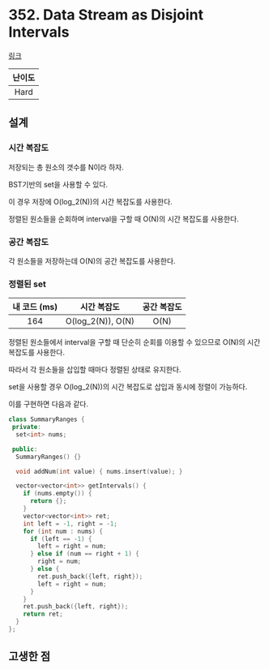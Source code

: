 # 352. Data Stream as Disjoint Intervals

[링크](https://leetcode.com/problems/data-stream-as-disjoint-intervals/description/)

| 난이도 |
| :----: |
|  Hard  |

## 설계

### 시간 복잡도

저장되는 총 원소의 갯수를 N이라 하자.

BST기반의 set을 사용할 수 있다.

이 경우 저장에 O(log_2(N))의 시간 복잡도를 사용한다.

정렬된 원소들을 순회하며 interval을 구할 때 O(N)의 시간 복잡도를 사용한다.

### 공간 복잡도

각 원소들을 저장하는데 O(N)의 공간 복잡도를 사용한다.

### 정렬된 set

| 내 코드 (ms) |    시간 복잡도    | 공간 복잡도 |
| :----------: | :---------------: | :---------: |
|     164      | O(log_2(N)), O(N) |    O(N)     |

정렬된 원소들에서 interval을 구할 때 단순히 순회를 이용할 수 있으므로 O(N)의 시간 복잡도를 사용한다.

따라서 각 원소들을 삽입할 때마다 정렬된 상태로 유지한다.

set을 사용할 경우 O(log_2(N))의 시간 복잡도로 삽입과 동시에 정렬이 가능하다.

이를 구현하면 다음과 같다.

```cpp
class SummaryRanges {
 private:
  set<int> nums;

 public:
  SummaryRanges() {}

  void addNum(int value) { nums.insert(value); }

  vector<vector<int>> getIntervals() {
    if (nums.empty()) {
      return {};
    }
    vector<vector<int>> ret;
    int left = -1, right = -1;
    for (int num : nums) {
      if (left == -1) {
        left = right = num;
      } else if (num == right + 1) {
        right = num;
      } else {
        ret.push_back({left, right});
        left = right = num;
      }
    }
    ret.push_back({left, right});
    return ret;
  }
};
```

## 고생한 점
